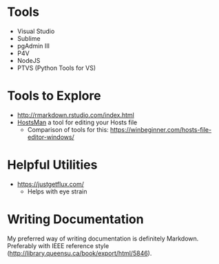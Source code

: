 # Tools

* Visual Studio
* Sublime
* pgAdmin III
* P4V
* NodeJS
* PTVS (Python Tools for VS)

# Tools to Explore

* http://rmarkdown.rstudio.com/index.html
* [HostsMan](http://www.abelhadigital.com/hostsman) a tool for editing your Hosts file
    - Comparison of tools for this: https://winbeginner.com/hosts-file-editor-windows/

# Helpful Utilities

* https://justgetflux.com/
    - Helps with eye strain

# Writing Documentation

My preferred way of writing documentation is definitely Markdown. Preferably with IEEE reference style (http://library.queensu.ca/book/export/html/5846).